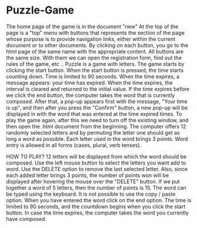 # Puzzle-Game
The home page of the game is in the document "new"
At the top of the page is a "top" menu with buttons that represents the section of the page whose purpose is to provide navigation links, either within the current document or to other documents.
By clicking on each button, you go to the html page of the same name with the appropriate content. All buttons are the same size. With them we can open the registration form, find out the rules of the game, etc ..
Puzzle is a game with letters. The game starts by clicking the start button. When the start button is pressed, the time starts counting down. Time is limited to 90 seconds. 
When the time expires, a message appears: your time has expired. When the time expires, the interval is cleared and returned to the initial value.
If the time expires before we click the end button, the computer takes the word that is currently composed. After that, a pop-up appears first with the message, "Your time is up", and then after you press the "Confirm" button, a new pop-up will be displayed in with the word that was entered at the time expired times. 
To play the game again, after this we need to turn off the existing window, and then open the .html document from the beginning.
The computer offers 12 randomly selected letters and by permuting the letter one should get as long a word as possible. Each letter used in the word brings 3 points.
Word entry is allowed in all forms (cases, plural, verb tenses).

HOW TO PLAY?
12 letters will be displayed from which the word should be composed. Use the left mouse button to select the letters you want add to word.
Use the DELETE option to remove the last selected letter. Also, since each added letter brings 3 points, the number of points won will be displayed after hovering the mouse over the "DELETE" button. If we put together a word of 5 letters, then the number of points is 15.
The word can be typed using the keyboard. It is not possible to use the copy / paste option. When you have entered the word click on the end option.
The time is limited to 90 seconds, and the countdown begins when you click the start button. In case the time expires, the computer takes the word you currently have composed.

